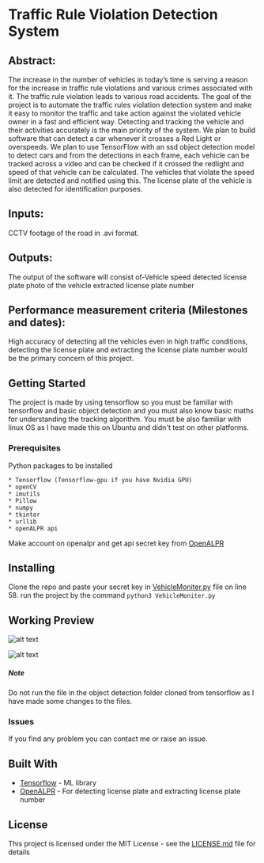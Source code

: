 # Traffic Rule Violation Detection System
## Abstract:
The increase in the number of vehicles in today’s time is serving a reason for the increase in traffic rule violations and various crimes associated with it. The traffic rule violation leads to various road accidents. 
The goal of the project is to automate the traffic rules violation detection system and make it easy to monitor the traffic and take action against the violated vehicle owner in a fast and efficient way. Detecting and tracking the vehicle and their activities accurately is the main priority of the system.
We plan to build software that can detect a car whenever it crosses a Red Light or overspeeds. We plan to use TensorFlow with an ssd object detection model to detect cars and from the detections in each frame, each vehicle can be tracked across a video and can be checked if it crossed the redlight and speed of that vehicle can be calculated. The vehicles that violate the speed limit are detected and notified using this. The license plate of the vehicle is also detected for identification purposes.
 		
## Inputs:
CCTV footage of the road in .avi format.

## Outputs:
The output of the software will consist of-Vehicle speed detected license plate photo of the vehicle extracted license plate number  

## Performance measurement criteria (Milestones and dates):
High accuracy of detecting all the vehicles even in high traffic conditions, detecting the license plate and extracting the license plate number would be the primary concern of this project. 

## Getting Started

The project is made by using tensorflow so you must be familiar with tensorflow and basic object detection and you must also know basic maths for understanding the tracking algorithm. You must be also familiar with linux OS as I have made this on Ubuntu and didn't test on other platforms.

### Prerequisites

Python packages to be installed

```
* Tensorflow (Tensorflow-gpu if you have Nvidia GPU)
* openCV
* imutils
* Pillow
* numpy
* tkinter
* urllib
* openALPR api
```
Make account on openalpr and get api secret key from [OpenALPR](https://www.openalpr.com/)

## Installing

Clone the repo and paste your secret key in [VehicleMoniter.py](https://github.com/ShreyAmbesh/Traffic-Rule-Violation-Detection-System/blob/master/VehicleMoniter.py) file on line 58.
run the project by the command ```python3 VehicleMoniter.py```


## Working Preview

![alt text](https://github.com/ShreyAmbesh/Traffic-Rule-Violation-Detection-System/blob/master/Screenshot1.png)

![alt text](https://github.com/ShreyAmbesh/Traffic-Rule-Violation-Detection-System/blob/master/Screenshot2.png)

##### Note
Do not run the file in the object detection folder cloned from tensorflow as I have made some changes to the files.

### Issues
If you find any problem you can contact me or raise an issue.

## Built With

* [Tensorflow](https://www.tensorflow.org/) - ML library
* [OpenALPR](https://www.openalpr.com/) - For detecting license plate and extracting license plate number

## License

This project is licensed under the MIT License - see the [LICENSE.md](https://github.com/ShreyAmbesh/Traffic-Rule-Violation-Detection-System/blob/master/LICENSE) file for details
